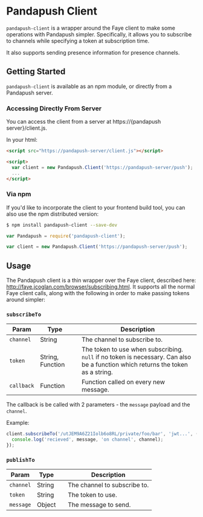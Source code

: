 # Pandapush Client

`pandapush-client` is a wrapper around the Faye client to make some operations
with Pandapush simpler. Specifically, it allows you to subscribe to channels
while specifying a token at subscription time.

It also supports sending presence information for presence channels.

## Getting Started

`pandapush-client` is available as an npm module, or directly from a Pandapush
server.

### Accessing Directly From Server

You can access the client from a server at https://{pandapush server}/client.js.

In your html:

```html
<script src="https://pandapush-server/client.js"></script>

<script>
  var client = new Pandapush.Client('https://pandapush-server/push');
  ...
</script>
```

### Via npm

If you'd like to incorporate the client to your frontend build tool, you can
also use the npm distributed version:

```bash
$ npm install pandapush-client --save-dev
```

```javascript
var Pandapush = require('pandapush-client');

var client = new Pandapush.Client('https://pandapush-server/push');
```

## Usage

The Pandapush client is a thin wrapper over the Faye client, described here: http://faye.jcoglan.com/browser/subscribing.html.
It supports all the normal Faye client calls, along with the following in order to make
passing tokens around simpler:

### `subscribeTo`

Param      | Type   |          | Description
-----------|--------|----------|------------
`channel`  | String |          | The channel to subscribe to.
`token`    | String, Function |          | The token to use when subscribing. `null` if no token is necessary. Can also be a function which returns the token as a string.
`callback` | Function |        | Function called on every new message.

The callback is be called with 2 parameters - the `message` payload and the `channel`.

Example:

```javascript
client.subscribeTo('/utJEM9A6Z21Iolb6o8RL/private/foo/bar', 'jwt...', (message, channel) => {
  console.log('recieved', message, 'on channel', channel);
});
```

### `publishTo`

Param      | Type   |          | Description
-----------|--------|----------|------------
`channel`  | String |          | The channel to subscribe to.
`token`    | String |          | The token to use.
`message`  | Object |          | The message to send.
